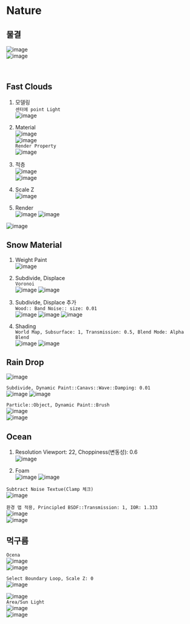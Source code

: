 Nature
========

물결 
--------
![image](https://user-images.githubusercontent.com/30430227/131272921-dff4155a-c504-41c5-bb92-df120d4f6396.png)  
![image](https://user-images.githubusercontent.com/30430227/131272936-d72bef53-30f9-4d50-aa13-46105b8864c5.png)  

<br>

Fast Clouds
------------
1. 모델링  
`센터에 point Light`  
![image](https://user-images.githubusercontent.com/30430227/132815000-3bf44bff-b08d-4767-9c8a-3d07b097f24c.png)  

2. Material  
![image](https://user-images.githubusercontent.com/30430227/132815388-a9d0abf5-2990-4b6a-9f8c-fbbd21bf0bc7.png)  
![image](https://user-images.githubusercontent.com/30430227/132815452-28a4f332-712d-4fe0-a8c3-a71d372528eb.png)  
`Render Property`  
![image](https://user-images.githubusercontent.com/30430227/132815546-7272b1ca-d2a7-47c4-9a39-90100843c0a1.png)  

3. 적층  
![image](https://user-images.githubusercontent.com/30430227/132816878-67fa0c96-30d8-4ad7-aef1-335c2259c2b2.png)  
![image](https://user-images.githubusercontent.com/30430227/132821559-74d458de-57bc-4527-a123-28c7c977f221.png)  


4. Scale Z  
![image](https://user-images.githubusercontent.com/30430227/132819525-606e4a40-8925-485f-85ee-05ddf3d5bc34.png)  

5. Render  
![image](https://user-images.githubusercontent.com/30430227/132819618-794af610-ef3d-4129-9398-76c6bfd16f72.png)
![image](https://user-images.githubusercontent.com/30430227/132819859-03c55c6a-cce0-4f97-9b01-b1144a2abd19.png)  

![image](https://user-images.githubusercontent.com/30430227/132819904-220d8f87-5690-4606-903c-2147bf759758.png)



Snow Material 
--------------
1. Weight Paint  
![image](https://user-images.githubusercontent.com/30430227/133707886-8f25828e-96b3-4cce-a464-1683b188d794.png)  


2. Subdivide, Displace  
`Voronoi`  
![image](https://user-images.githubusercontent.com/30430227/133708154-7e4d8eab-59dc-4645-93db-6da4be36b720.png)
![image](https://user-images.githubusercontent.com/30430227/133708135-d8b7caeb-7287-45ac-92d1-ee4b5dd4d196.png)  

3. Subdivide, Displace 추가  
`Wood:: Band Noise:: size: 0.01`  
![image](https://user-images.githubusercontent.com/30430227/133708468-2ea832bd-ca74-44c9-a8f2-569027101f12.png)
![image](https://user-images.githubusercontent.com/30430227/133708519-52f8baf4-5bd1-4df9-a27f-8f4976b76c52.png)
![image](https://user-images.githubusercontent.com/30430227/133708542-f441cf0a-cdbc-40de-9329-e3581896321b.png)  

4. Shading  
`World Map, Subsurface: 1, Transmission: 0.5, Blend Mode: Alpha Blend`  
![image](https://user-images.githubusercontent.com/30430227/133709114-dceaf8cb-034e-460c-9f5d-30f115985d39.png)
![image](https://user-images.githubusercontent.com/30430227/133709152-90a5cd0d-5838-4382-99a4-94e573276f06.png)  



Rain Drop 
-------------
![image](https://user-images.githubusercontent.com/30430227/133740715-529b139d-203c-47d8-850d-fac1307bdfb8.png)  

`Subdivide, Dynamic Paint::Canavs::Wave::Damping: 0.01`  
![image](https://user-images.githubusercontent.com/30430227/133740906-01409523-4c80-45b6-aae5-ba39dbd3ea95.png)
![image](https://user-images.githubusercontent.com/30430227/133740836-48be5d63-67cd-44c7-8061-21db8134b84b.png)  

`Particle::Object, Dynamic Paint::Brush`  
![image](https://user-images.githubusercontent.com/30430227/133740965-fda526d0-e812-4301-a33d-6c54855bce9a.png)  
![image](https://user-images.githubusercontent.com/30430227/133741110-b047cbe0-136b-4b20-92b4-ae7560f80dbc.png)  


Ocean
----------
1. Resolution Viewport: 22, Choppiness(변동성): 0.6  
![image](https://user-images.githubusercontent.com/30430227/133741677-4b23d780-623c-4b52-9aa9-241d79cee809.png)  

2. Foam  
![image](https://user-images.githubusercontent.com/30430227/133743988-0e723bce-44d2-469d-9350-0332619102e0.png)
![image](https://user-images.githubusercontent.com/30430227/133743892-7d578b4b-58df-4d21-8429-99f0762439e1.png)  

`Subtract Noise Textue(Clamp 체크)`  
![image](https://user-images.githubusercontent.com/30430227/133744145-7bde7c60-0932-43e8-a08b-d5128f918ffc.png)

`환경 맵 적용, Principled BSDF::Transmission: 1, IOR: 1.333`  
![image](https://user-images.githubusercontent.com/30430227/133744499-76e4fe57-ad8b-4989-92dc-4431b419f5b9.png)  
![image](https://user-images.githubusercontent.com/30430227/133744420-995b5d11-b77e-4b26-a644-43abf8897b77.png)  


먹구름  
---------
`Ocena`  
![image](https://user-images.githubusercontent.com/30430227/134004609-b5f627a6-7fc6-4fde-8a53-05a118b89358.png)  
![image](https://user-images.githubusercontent.com/30430227/134004648-a27c8e17-86b0-4b39-9297-d703e545ee9a.png)  

`Select Boundary Loop, Scale Z: 0`  
![image](https://user-images.githubusercontent.com/30430227/134005041-ef95b9c5-8d26-46fe-a7c9-ad2de2ec9c5a.png)  

![image](https://user-images.githubusercontent.com/30430227/134005136-6708544c-2e87-4510-8e26-f9065357b8d2.png)  
`Area/Sun Light`  
![image](https://user-images.githubusercontent.com/30430227/134008283-fe61d468-c5b8-48ff-a031-8ba06955d792.png)  
![image](https://user-images.githubusercontent.com/30430227/134008324-12a7af52-f674-4be1-9d74-b6631798b949.png)  









